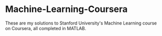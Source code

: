# Machine-Learning-Coursera

These are my solutions to Stanford University's Machine Learning course on Coursera, all completed in MATLAB. 
